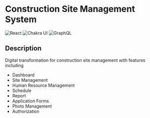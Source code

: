 # Construction Site Management System
![React](https://img.shields.io/badge/React-20232A?style=for-the-badge&logo=react&logoColor=61DAFB) ![Chakra UI](https://img.shields.io/badge/Chakra--UI-319795?style=for-the-badge&logo=chakra-ui&logoColor=white) ![GraphQL](https://img.shields.io/badge/Apollo%20GraphQL-311C87?&style=for-the-badge&logo=Apollo%20GraphQL&logoColor=white)
## Description
Digital transformation for construction site management with features including
* Dashboard
* Site Management
* Human Resource Management
* Schedule
* Report
* Application Forms
* Photo Management
* Authorization
